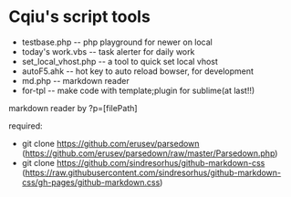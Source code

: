 Cqiu's script tools
===

- testbase.php -- php playground for newer on local
- today's work.vbs -- task alerter for daily work
- set_local_vhost.php -- a tool to quick set local vhost
- autoF5.ahk  -- hot key to auto reload bowser, for development
- md.php -- markdown reader
- for-tpl -- make code with template;plugin for sublime(at last!!)


markdown reader by ?p=[filePath]

required:
- git clone https://github.com/erusev/parsedown
  (https://github.com/erusev/parsedown/raw/master/Parsedown.php)
- git clone https://github.com/sindresorhus/github-markdown-css
  (https://raw.githubusercontent.com/sindresorhus/github-markdown-css/gh-pages/github-markdown.css)
